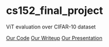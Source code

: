 # cs152_final_project
ViT evaluation over CIFAR-10 dataset

[Our Code](https://github.com/f-wright/ViT-implementation/tree/d7c5d79dc8656cc55ae0ce606a4aefad32eaa22e)
[Our Writeup](https://hwalters361.github.io/cs152_final_project/)
[Our Presentation](https://youtu.be/jW1Box9xh9U)
